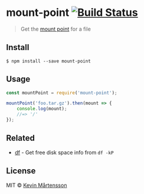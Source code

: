 # mount-point [![Build Status](http://img.shields.io/travis/kevva/mount-point.svg?style=flat)](https://travis-ci.org/kevva/mount-point)

> Get the [mount point](http://en.wikipedia.org/wiki/Mount_%28computing%29) for a file


## Install

```
$ npm install --save mount-point
```


## Usage

```js
const mountPoint = require('mount-point');

mountPoint('foo.tar.gz').then(mount => {
	console.log(mount);
	//=> '/'
});
```


## Related

* [df](https://github.com/sindresorhus/df) - Get free disk space info from `df -kP`


## License

MIT © [Kevin Mårtensson](https://github.com/kevva)
